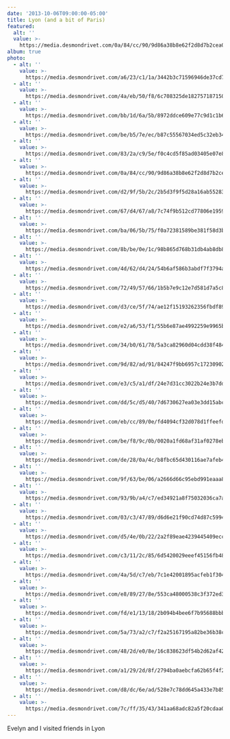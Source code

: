 ```yaml
---
date: '2013-10-06T09:00:00-05:00'
title: Lyon (and a bit of Paris)
featured:
  alt: ''
  value: >-
    https://media.desmondrivet.com/0a/84/cc/90/9d86a38b8e62f2d8d7b2cea0945edfd41ea49fa9e8b1832e0769f894.jpg
album: true
photo:
  - alt: ''
    value: >-
      https://media.desmondrivet.com/a6/23/c1/1a/3442b3c71596946de37cd77776d574c84e6a0f517d0ce580e61b3b8a.jpg
  - alt: ''
    value: >-
      https://media.desmondrivet.com/4a/eb/50/f8/6c708325de1827571871500b7b997f407fdd8f2392b74e6b640cd6a4.jpg
  - alt: ''
    value: >-
      https://media.desmondrivet.com/bb/1d/6a/5b/8972ddce609e77c9d1c1b6c3bad92217ad55e8a24ef726d9bad30a70.jpg
  - alt: ''
    value: >-
      https://media.desmondrivet.com/be/b5/7e/ec/b87c55567034ed5c32eb34fc3bff9801dea0e79ab10b6cceb0fdba87.jpg
  - alt: ''
    value: >-
      https://media.desmondrivet.com/83/2a/c9/5e/f0c4cd5f85ad03405e07e8941859120c30392e02a45d9c7f8d6f8eb0.jpg
  - alt: ''
    value: >-
      https://media.desmondrivet.com/0a/84/cc/90/9d86a38b8e62f2d8d7b2cea0945edfd41ea49fa9e8b1832e0769f894.jpg
  - alt: ''
    value: >-
      https://media.desmondrivet.com/d2/9f/5b/2c/2b5d3f9f5d28a16ab55283c335e7ebb8683d1dc67cefa2d38d7111ab.jpg
  - alt: ''
    value: >-
      https://media.desmondrivet.com/67/d4/67/a8/7c74f9b512cd77806e19599b9ac6990c5c3bfb93ae3cccfdcdbb89e9.jpg
  - alt: ''
    value: >-
      https://media.desmondrivet.com/ba/06/5b/75/f0a72381589be381f58d3ba567d7282d5298607872772729f281b236.jpg
  - alt: ''
    value: >-
      https://media.desmondrivet.com/8b/be/0e/1c/98b865d768b31db4ab8db8833f55d799bff85e755dd13c8b61966809.jpg
  - alt: ''
    value: >-
      https://media.desmondrivet.com/4d/62/d4/24/54b6af586b3abdf7f3794a9515359c16249fab5f6c373c11dd879d90.jpg
  - alt: ''
    value: >-
      https://media.desmondrivet.com/72/49/57/66/1b5b7e9c12e7d581d7a5c8795bc9c190bbcb5ea48070594b465c69b1.jpg
  - alt: ''
    value: >-
      https://media.desmondrivet.com/d3/ce/5f/74/ae12f15193262356fbdf89d1d4732ee0249b38b25b4d630288cbb9ec.jpg
  - alt: ''
    value: >-
      https://media.desmondrivet.com/e2/a6/53/f1/55b6e87ae4992259e9965bf6a978817fed245f215cf1464e9a448697.jpg
  - alt: ''
    value: >-
      https://media.desmondrivet.com/34/b0/61/78/5a3ca82960d04cdd38f48451c8aebc700f957b72e03379757cf84b04.jpg
  - alt: ''
    value: >-
      https://media.desmondrivet.com/9d/82/ad/91/84247f9bb6957c1723090295f3baf6274b3c22e51824d321c4442e7a.jpg
  - alt: ''
    value: >-
      https://media.desmondrivet.com/e3/c5/a1/df/24e7d31cc3022b24e3b7dd38411ea3ba8821a96fc40cf42ba2040ad2.jpg
  - alt: ''
    value: >-
      https://media.desmondrivet.com/dd/5c/d5/40/7d6730627ea03e3dd15abc935a4472768d4a2b2faaa5944a3648606e.jpg
  - alt: ''
    value: >-
      https://media.desmondrivet.com/eb/cc/89/0e/fd4094cf32d078d1ffeefdff537efe68c3692683b6933ea0aa4f1dfd.jpg
  - alt: ''
    value: >-
      https://media.desmondrivet.com/be/f8/9c/0b/0020a1fd68af31af0278eb6e467a722d6acbc224c223b7fd5f705127.jpg
  - alt: ''
    value: >-
      https://media.desmondrivet.com/de/28/0a/4c/b8fbc65d430116ae7afeb4edea248d3f0d6f003d9cbecc7a16df1cc7.jpg
  - alt: ''
    value: >-
      https://media.desmondrivet.com/9f/63/be/06/a2666d66c95ebd991eaaa82a60f672b65cc68af225eaf310c123cc66.jpg
  - alt: ''
    value: >-
      https://media.desmondrivet.com/93/9b/a4/c7/ed34921a8f75032036ca7a60300622d2a43c1857f57c66679eeaecb7.jpg
  - alt: ''
    value: >-
      https://media.desmondrivet.com/03/c3/47/89/d6d6e21f90cd74d87c59947b3538652a8e5d358ff36f34eb19b25e4a.jpg
  - alt: ''
    value: >-
      https://media.desmondrivet.com/d5/4e/0b/22/2a2f89eae4239445409eccbe1f71cb4c396622577863995f30e866bb.jpg
  - alt: ''
    value: >-
      https://media.desmondrivet.com/c3/11/2c/85/6d5420029eeef45156fb48b096b206508efaf7474e09d89df2d95a58.jpg
  - alt: ''
    value: >-
      https://media.desmondrivet.com/4a/5d/c7/eb/7c1e42001895acfeb1f30487967033e55e0974326b12b876b998f173.jpg
  - alt: ''
    value: >-
      https://media.desmondrivet.com/e8/89/27/8e/553ca48000538c3f372ed3d7c3082644bb0d56f816dd5444b605fb77.jpg
  - alt: ''
    value: >-
      https://media.desmondrivet.com/fd/e1/13/18/2b094b4bee6f7b95688bbb2c04ca79fdbac9b4b216720860a43a2e65.jpg
  - alt: ''
    value: >-
      https://media.desmondrivet.com/5a/73/a2/c7/f2a25167195a82be36b38c22f1127b2af2c856597ef384a447fc6425.jpg
  - alt: ''
    value: >-
      https://media.desmondrivet.com/48/2d/e0/8e/16c838623df54b2d62af42e07309a064f9cb36eb840358927489dd1f.jpg
  - alt: ''
    value: >-
      https://media.desmondrivet.com/a1/29/2d/8f/2794ba0aebcfa62b65f4f292dc016170e070e4e1bd75301b7f6c64fb.jpg
  - alt: ''
    value: >-
      https://media.desmondrivet.com/d8/dc/6e/ad/528e7c78dd645a433e7b850f7edc98dda2c0e64be62ebcb785e0a2f0.jpg
  - alt: ''
    value: >-
      https://media.desmondrivet.com/7c/ff/35/43/341aa68adc82a5f20cdaa041d4e908a73a5060eb5dd479711e0a6735.jpg
---
```


Evelyn and I visited friends in Lyon
